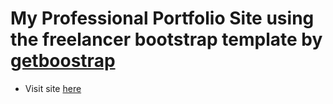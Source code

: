 # My Professional Portfolio Site using the freelancer bootstrap template by [getboostrap](getboostrap.com)
* Visit site [here](http://danstrong.tech)
